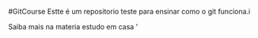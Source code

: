 #GitCourse
Estte é um repositorio teste para ensinar como o git funciona.i

Saiba mais na materia estudo em casa '
